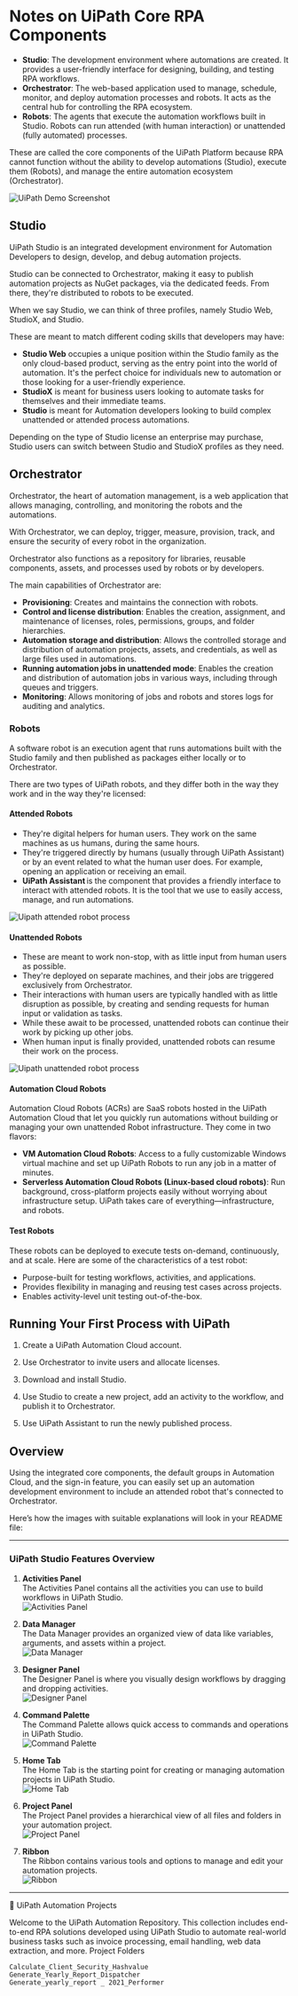 # Notes on UiPath Core RPA Components

- **Studio**: The development environment where automations are created. It provides a user-friendly interface for designing, building, and testing RPA workflows.
- **Orchestrator**: The web-based application used to manage, schedule, monitor, and deploy automation processes and robots. It acts as the central hub for controlling the RPA ecosystem.
- **Robots**: The agents that execute the automation workflows built in Studio. Robots can run attended (with human interaction) or unattended (fully automated) processes.

These are called the core components of the UiPath Platform because RPA cannot function without the ability to develop automations (Studio), execute them (Robots), and manage the entire automation ecosystem (Orchestrator).

![UiPath Demo Screenshot](./les1.png)

## Studio

UiPath Studio is an integrated development environment for Automation Developers to design, develop, and debug automation projects.

Studio can be connected to Orchestrator, making it easy to publish automation projects as NuGet packages, via the dedicated feeds. From there, they're distributed to robots to be executed.

When we say Studio, we can think of three profiles, namely Studio Web, StudioX, and Studio.

These are meant to match different coding skills that developers may have:

- **Studio Web** occupies a unique position within the Studio family as the only cloud-based product, serving as the entry point into the world of automation. It's the perfect choice for individuals new to automation or those looking for a user-friendly experience.
- **StudioX** is meant for business users looking to automate tasks for themselves and their immediate teams.
- **Studio** is meant for Automation developers looking to build complex unattended or attended process automations.

Depending on the type of Studio license an enterprise may purchase, Studio users can switch between Studio and StudioX profiles as they need.

## Orchestrator

Orchestrator, the heart of automation management, is a web application that allows managing, controlling, and monitoring the robots and the automations.

With Orchestrator, we can deploy, trigger, measure, provision, track, and ensure the security of every robot in the organization.

Orchestrator also functions as a repository for libraries, reusable components, assets, and processes used by robots or by developers.

The main capabilities of Orchestrator are:

- **Provisioning**: Creates and maintains the connection with robots.
- **Control and license distribution**: Enables the creation, assignment, and maintenance of licenses, roles, permissions, groups, and folder hierarchies.
- **Automation storage and distribution**: Allows the controlled storage and distribution of automation projects, assets, and credentials, as well as large files used in automations.
- **Running automation jobs in unattended mode**: Enables the creation and distribution of automation jobs in various ways, including through queues and triggers.
- **Monitoring**: Allows monitoring of jobs and robots and stores logs for auditing and analytics.

### Robots

A software robot is an execution agent that runs automations built with the Studio family and then published as packages either locally or to Orchestrator.

There are two types of UiPath robots, and they differ both in the way they work and in the way they're licensed:

#### Attended Robots
- They're digital helpers for human users. They work on the same machines as us humans, during the same hours.
- They're triggered directly by humans (usually through UiPath Assistant) or by an event related to what the human user does. For example, opening an application or receiving an email.
- **UiPath Assistant** is the component that provides a friendly interface to interact with attended robots. It is the tool that we use to easily access, manage, and run automations. 

![Uipath attended robot process](./attended%20robots.png)

#### Unattended Robots
- These are meant to work non-stop, with as little input from human users as possible.
- They're deployed on separate machines, and their jobs are triggered exclusively from Orchestrator.
- Their interactions with human users are typically handled with as little disruption as possible, by creating and sending requests for human input or validation as tasks.
- While these await to be processed, unattended robots can continue their work by picking up other jobs.
- When human input is finally provided, unattended robots can resume their work on the process.

![Uipath unattended robot process](./unattended%20robots.png)

#### Automation Cloud Robots
Automation Cloud Robots (ACRs) are SaaS robots hosted in the UiPath Automation Cloud that let you quickly run automations without building or managing your own unattended Robot infrastructure. They come in two flavors:
- **VM Automation Cloud Robots**: Access to a fully customizable Windows virtual machine and set up UiPath Robots to run any job in a matter of minutes.
- **Serverless Automation Cloud Robots (Linux-based cloud robots)**: Run background, cross-platform projects easily without worrying about infrastructure setup. UiPath takes care of everything—infrastructure, and robots.

#### Test Robots
These robots can be deployed to execute tests on-demand, continuously, and at scale. Here are some of the characteristics of a test robot:
- Purpose-built for testing workflows, activities, and applications.
- Provides flexibility in managing and reusing test cases across projects.
- Enables activity-level unit testing out-of-the-box.

## Running Your First Process with UiPath

1. Create a UiPath Automation Cloud account.

2. Use Orchestrator to invite users and allocate licenses.

3. Download and install Studio.

4. Use Studio to create a new project, add an activity to the workflow, and publish it to Orchestrator.

5. Use UiPath Assistant to run the newly published process.

## Overview

Using the integrated core components, the default groups in Automation Cloud, and the sign-in feature, you can easily set up an automation development environment to include an attended robot that's connected to Orchestrator.

Here’s how the images with suitable explanations will look in your README file:

---

### UiPath Studio Features Overview


1. **Activities Panel**  
   The Activities Panel contains all the activities you can use to build workflows in UiPath Studio.  
   ![Activities Panel](./activities-pannel.png)


2. **Data Manager**  
   The Data Manager provides an organized view of data like variables, arguments, and assets within a project.  
   ![Data Manager](./data-manager.png)


3. **Designer Panel**  
   The Designer Panel is where you visually design workflows by dragging and dropping activities.  
   ![Designer Panel](./designer.png)


4. **Command Palette**  
   The Command Palette allows quick access to commands and operations in UiPath Studio.  
   ![Command Palette](./command-pallet.png)


5. **Home Tab**  
   The Home Tab is the starting point for creating or managing automation projects in UiPath Studio.  
   ![Home Tab](./home-tab.png)


7. **Project Panel**  
   The Project Panel provides a hierarchical view of all files and folders in your automation project.  
   ![Project Panel](./project-pannel.png)


8. **Ribbon**  
   The Ribbon contains various tools and options to manage and edit your automation projects.  
   ![Ribbon](./ribbon.png)

---

🤖 UiPath Automation Projects

Welcome to the UiPath Automation Repository. This collection includes end-to-end RPA solutions developed using UiPath Studio to automate real-world business tasks such as invoice processing, email handling, web data extraction, and more.
Project Folders

    Calculate_Client_Security_Hashvalue
    Generate_Yearly_Report_Dispatcher
    Generate_yearly_report _ 2021_Performer



